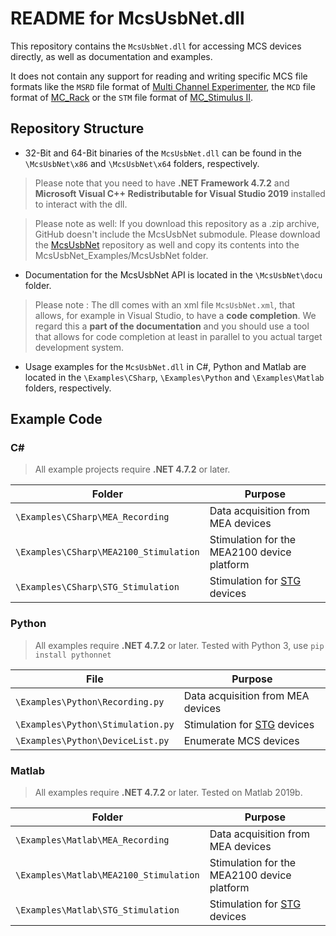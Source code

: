 # README for McsUsbNet.dll

This repository contains the `McsUsbNet.dll` for accessing MCS devices directly, as well as documentation and examples.

It does not contain any support for reading and writing specific MCS file formats like the `MSRD` file format of [Multi Channel Experimenter](https://www.multichannelsystems.com/software/multi-channel-experimenter), the `MCD` file format of [MC_Rack](https://www.multichannelsystems.com/software/mc-rack) or the `STM` file format of [MC_Stimulus II](https://www.multichannelsystems.com/software/mc-stimulus-ii).

## Repository Structure
- 32-Bit and 64-Bit binaries of the `McsUsbNet.dll` can be found in the `\McsUsbNet\x86` and  `\McsUsbNet\x64` folders, respectively.
 
> Please note that you need to have **.NET Framework 4.7.2** and **Microsoft Visual C++ Redistributable for Visual Studio 2019** installed to interact with the dll.

> Please note as well: If you download this repository as a .zip archive, GitHub doesn't include the McsUsbNet submodule. Please download the [McsUsbNet](https://github.com/multichannelsystems/McsUsbNet) repository as well and copy its contents into the McsUsbNet_Examples/McsUsbNet folder.

- Documentation for the McsUsbNet API is located in the `\McsUsbNet\docu` folder. 

> Please note : The dll comes with an xml file `McsUsbNet.xml`, that allows, for example in Visual Studio, to have a **code completion**. We regard this a **part of the documentation** and you should use a tool that allows for code completion at least in parallel to you actual target development system.

- Usage examples for the `McsUsbNet.dll` in C#, Python and Matlab are located in the `\Examples\CSharp`, `\Examples\Python` and `\Examples\Matlab` folders, respectively.

## Example Code

### C#

> All example projects require **.NET 4.7.2** or later.

| Folder | Purpose |
|--------|---------|
| `\Examples\CSharp\MEA_Recording` | Data acquisition from MEA devices |
| `\Examples\CSharp\MEA2100_Stimulation` | Stimulation for the MEA2100 device platform |
| `\Examples\CSharp\STG_Stimulation` | Stimulation for [STG](https://www.multichannelsystems.com/products/stimulus-generators) devices |

### Python

> All examples require **.NET 4.7.2** or later.
> Tested with Python 3, use `pip install pythonnet`

| File | Purpose |
|--------|---------|
| `\Examples\Python\Recording.py` | Data acquisition from MEA devices |
| `\Examples\Python\Stimulation.py` | Stimulation for [STG](https://www.multichannelsystems.com/products/stimulus-generators) devices |
| `\Examples\Python\DeviceList.py` | Enumerate MCS devices |

### Matlab

> All examples require **.NET 4.7.2** or later. Tested on Matlab 2019b.

| Folder | Purpose |
|--------|---------|
| `\Examples\Matlab\MEA_Recording` | Data acquisition from MEA devices |
| `\Examples\Matlab\MEA2100_Stimulation` | Stimulation for the MEA2100 device platform |
| `\Examples\Matlab\STG_Stimulation` | Stimulation for [STG](https://www.multichannelsystems.com/products/stimulus-generators) devices |

